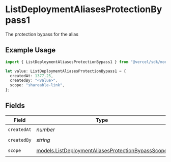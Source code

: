 # ListDeploymentAliasesProtectionBypass1

The protection bypass for the alias

## Example Usage

```typescript
import { ListDeploymentAliasesProtectionBypass1 } from "@vercel/sdk/models/listdeploymentaliasesop.js";

let value: ListDeploymentAliasesProtectionBypass1 = {
  createdAt: 1377.25,
  createdBy: "<value>",
  scope: "shareable-link",
};
```

## Fields

| Field                                                                                                        | Type                                                                                                         | Required                                                                                                     | Description                                                                                                  |
| ------------------------------------------------------------------------------------------------------------ | ------------------------------------------------------------------------------------------------------------ | ------------------------------------------------------------------------------------------------------------ | ------------------------------------------------------------------------------------------------------------ |
| `createdAt`                                                                                                  | *number*                                                                                                     | :heavy_check_mark:                                                                                           | N/A                                                                                                          |
| `createdBy`                                                                                                  | *string*                                                                                                     | :heavy_check_mark:                                                                                           | N/A                                                                                                          |
| `scope`                                                                                                      | [models.ListDeploymentAliasesProtectionBypassScope](../models/listdeploymentaliasesprotectionbypassscope.md) | :heavy_check_mark:                                                                                           | N/A                                                                                                          |